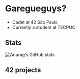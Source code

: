# Garegueguys?

- Cadet at 42 São Paulo
- Currently a student at TECPUC

## Stats 
![Anurag's GitHub stats](https://github-readme-stats.vercel.app/api?username=xinove1&show_icons=true&theme=gruvbox)


## 42 projects
